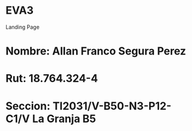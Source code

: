 # EVA3
Landing Page

# Nombre: Allan Franco Segura Perez
# Rut: 18.764.324-4
# Seccion: TI2031/V-B50-N3-P12-C1/V La Granja B5
